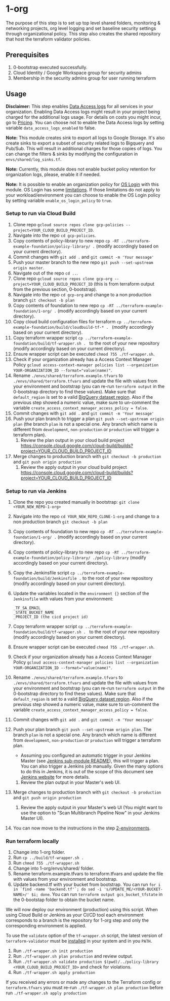 # 1-org

The purpose of this step is to set up top level shared folders, monitoring & networking projects, org level logging and set baseline security settings through organizational policy. This step also creates the shared repository that host the terraform validator policies.

## Prerequisites

1. 0-bootstrap executed successfully.
2. Cloud Identity / Google Workspace group for security admins
3. Membership in the security admins group for user running terraform

## Usage

**Disclaimer:** This step enables [Data Access logs](https://cloud.google.com/logging/docs/audit#data-access) for all services in your organization.
Enabling Data Access logs might result in your project being charged for the additional logs usage.
For details on costs you might incur, go to [Pricing](https://cloud.google.com/stackdriver/pricing).
You can choose not to enable the Data Access logs by setting variable `data_access_logs_enabled` to false.

**Note:** This module creates sink to export all logs to Google Storage. It's also create sinks to export a subset of security related logs
to Bigquery and Pub/Sub. This will result in additional charges for those copies of logs.
You can change the filters & sinks by modifying the configuration in `envs/shared/log_sinks.tf`.

**Note:** Currently, this module does not enable bucket policy retention for organization logs, please, enable it if needed.

**Note:** It is possible to enable an organization policy for [OS Login](https://cloud.google.com/compute/docs/oslogin/manage-oslogin-in-an-org) with this module.
OS Login has some [limitations](https://cloud.google.com/compute/docs/instances/managing-instance-access#limitations).
If those limitations do not apply to your workload/environment you can choose to enable the OS Login policy by setting variable `enable_os_login_policy` to `true`.

### Setup to run via Cloud Build

1. Clone repo `gcloud source repos clone gcp-policies --project=YOUR_CLOUD_BUILD_PROJECT_ID`.
1. Navigate into the repo `cd gcp-policies`.
1. Copy contents of policy-library to new repo `cp -RT ../terraform-example-foundation/policy-library/ .` (modify accordingly based on your current directory).
1. Commit changes with `git add .` and `git commit -m 'Your message'`
1. Push your master branch to the new repo `git push --set-upstream origin master`.
1. Navigate out of the repo `cd ..`.
1. Clone repo `gcloud source repos clone gcp-org --project=YOUR_CLOUD_BUILD_PROJECT_ID` (this is from terraform output from the previous section, 0-bootstrap).
1. Navigate into the repo `cd gcp-org` and change to a non production branch `git checkout -b plan`
1. Copy contents of foundation to new repo `cp -RT ../terraform-example-foundation/1-org/ .` (modify accordingly based on your current directory).
1. Copy cloud build configuration files for terraform `cp ../terraform-example-foundation/build/cloudbuild-tf-* . ` (modify accordingly based on your current directory).
1. Copy terraform wrapper script `cp ../terraform-example-foundation/build/tf-wrapper.sh . ` to the root of your new repository (modify accordingly based on your current directory).
1. Ensure wrapper script can be executed `chmod 755 ./tf-wrapper.sh`.
1. Check if your organization already has a Access Context Manager Policy `gcloud access-context-manager policies list --organization YOUR-ORGANIZATION_ID --format="value(name)"`.
1. Rename `./envs/shared/terraform.example.tfvars` to `./envs/shared/terraform.tfvars` and update the file with values from your environment and bootstrap (you can re-run `terraform output` in the 0-bootstrap directory to find these values). Make sure that `default_region` is set to a valid [BigQuery dataset region](https://cloud.google.com/bigquery/docs/locations). Also if the previous step showed a numeric value, make sure to un-comment the variable `create_access_context_manager_access_policy = false`.
1. Commit changes with `git add .` and `git commit -m 'Your message'`
1. Push your plan branch to trigger a plan `git push --set-upstream origin plan` (the branch `plan` is not a special one. Any branch which name is different from `development`, `non-production` or `production` will trigger a terraform plan).
    1. Review the plan output in your cloud build project https://console.cloud.google.com/cloud-build/builds?project=YOUR_CLOUD_BUILD_PROJECT_ID
1. Merge changes to production branch with `git checkout -b production` and `git push origin production`
    1. Review the apply output in your cloud build project https://console.cloud.google.com/cloud-build/builds?project=YOUR_CLOUD_BUILD_PROJECT_ID

### Setup to run via Jenkins

1. Clone the repo you created manually in bootstrap: `git clone <YOUR_NEW_REPO-1-org>`
1. Navigate into the repo `cd YOUR_NEW_REPO_CLONE-1-org` and change to a non production branch `git checkout -b plan`
1. Copy contents of foundation to new repo `cp -RT ../terraform-example-foundation/1-org/ .` (modify accordingly based on your current directory).
1. Copy contents of policy-library to new repo `cp -RT ../terraform-example-foundation/policy-library/ ./policy-library` (modify accordingly based on your current directory).
1. Copy the Jenkinsfile script `cp ../terraform-example-foundation/build/Jenkinsfile .` to the root of your new repository (modify accordingly based on your current directory).
1. Update the variables located in the `environment {}` section of the `Jenkinsfile` with values from your environment:
    ```
    _TF_SA_EMAIL
    _STATE_BUCKET_NAME
    _PROJECT_ID (the cicd project id)
    ```
1. Copy terraform wrapper script `cp ../terraform-example-foundation/build/tf-wrapper.sh . ` to the root of your new repository (modify accordingly based on your current directory).
1. Ensure wrapper script can be executed `chmod 755 ./tf-wrapper.sh`.
1. Check if your organization already has a Access Context Manager Policy `gcloud access-context-manager policies list --organization YOUR-ORGANIZATION_ID --format="value(name)"`.
1. Rename `./envs/shared/terraform.example.tfvars` to `./envs/shared/terraform.tfvars` and update the file with values from your environment and bootstrap (you can re-run `terraform output` in the 0-bootstrap directory to find these values). Make sure that `default_region` is set to a valid [BigQuery dataset region](https://cloud.google.com/bigquery/docs/locations). Also if the previous step showed a numeric value, make sure to un-comment the variable `create_access_context_manager_access_policy = false`.
1. Commit changes with `git add .` and `git commit -m 'Your message'`
1. Push your plan branch `git push --set-upstream origin plan`. The branch `plan` is not a special one. Any branch which name is different from `development`, `non-production` or `production` will trigger a terraform plan.
    - Assuming you configured an automatic trigger in your Jenkins Master (see [Jenkins sub-module README](../0-bootstrap/modules/jenkins-agent)), this will trigger a plan. You can also trigger a Jenkins job manually. Given the many options to do this in Jenkins, it is out of the scope of this document see [Jenkins website](http://www.jenkins.io) for more details.
    1. Review the plan output in your Master's web UI.
1. Merge changes to production branch with `git checkout -b production` and `git push origin production`
    1. Review the apply output in your Master's web UI (You might want to use the option to "Scan Multibranch Pipeline Now" in your Jenkins Master UI).

1. You can now move to the instructions in the step [2-environments](../2-environments/README.md).

### Run terraform locally

1. Change into 1-org folder.
1. Run `cp ../build/tf-wrapper.sh .`
1. Run `chmod 755 ./tf-wrapper.sh`
1. Change into 1-org/envs/shared/ folder.
1. Rename terraform.example.tfvars to terraform.tfvars and update the file with values from your environment and bootstrap.
1. Update backend.tf with your bucket from bootstrap. You can run
```for i in `find -name 'backend.tf'`; do sed -i 's/UPDATE_ME/<YOUR-BUCKET-NAME>/' $i; done```.
You can run `terraform output gcs_bucket_tfstate` in the 0-bootstap folder to obtain the bucket name.

We will now deploy our environment (production) using this script.
When using Cloud Build or Jenkins as your CI/CD tool each environment corresponds to a branch is the repository for 1-org step and only the corresponding environment is applied.

To use the `validate` option of the `tf-wrapper.sh` script, the latest version of `terraform-validator` must be [installed](https://github.com/forseti-security/policy-library/blob/master/docs/user_guide.md#how-to-use-terraform-validator) in your system and in you `PATH`.

1. Run `./tf-wrapper.sh init production`
1. Run `./tf-wrapper.sh plan production` and review output.
1. Run `./tf-wrapper.sh validate production $(pwd)/../policy-library <YOUR_CLOUD_BUILD_PROJECT_ID>` and check for violations.
1. Run `./tf-wrapper.sh apply production`

If you received any errors or made any changes to the Terraform config or `terraform.tfvars` you must re-run `./tf-wrapper.sh plan production` before run `./tf-wrapper.sh apply production`
